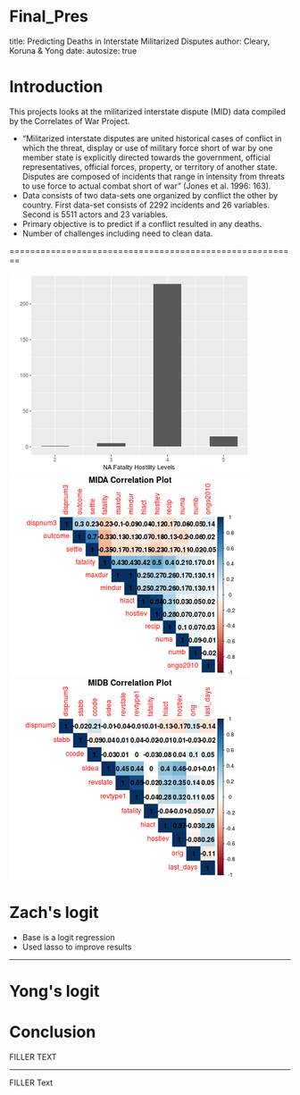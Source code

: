 Final_Pres
========================================================
title: Predicting Deaths in Interstate Militarized Disputes
author: Cleary, Koruna & Yong
date: 
autosize: true

Introduction
========================================================

This projects looks at the militarized interstate dispute (MID) data compiled by the Correlates of War Project. 

- “Militarized interstate disputes are united historical cases of conflict in which the threat, display or use of military force short of war by one member state is explicitly directed towards the government, official representatives, official forces, property, or territory of another state. Disputes are composed of incidents that range in intensity from threats to use force to actual combat short of war” (Jones et al. 1996: 163).
- Data consists of two data-sets one organized by conflict the other by country. First data-set consists of 2292 incidents and 26 variables. Second is 5511 actors and 23 variables.
- Primary objective is to predict if a conflict resulted in any deaths.
- Number of challenges including need to clean data.


========================================================



![plot of chunk unnamed-chunk-1](Final_Pres-figure/unnamed-chunk-1-1.png)
![plot of chunk unnamed-chunk-2](Final_Pres-figure/unnamed-chunk-2-1.png)![plot of chunk unnamed-chunk-2](Final_Pres-figure/unnamed-chunk-2-2.png)

Zach's logit
========================================================

- Base is a logit regression
- Used lasso to improve results

***

Yong's logit
========================================================

Conclusion
========================================================
FILLER TEXT

***

FILLER Text
